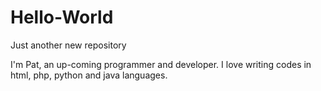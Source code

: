 # Hello-World
Just another new repository

I'm Pat, an up-coming programmer and developer. I love writing codes in html, php, python and java languages.
